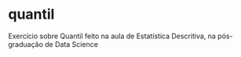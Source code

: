 # quantil
Exercício sobre Quantil feito na aula de Estatística Descritiva, na pós-graduação de Data Science
